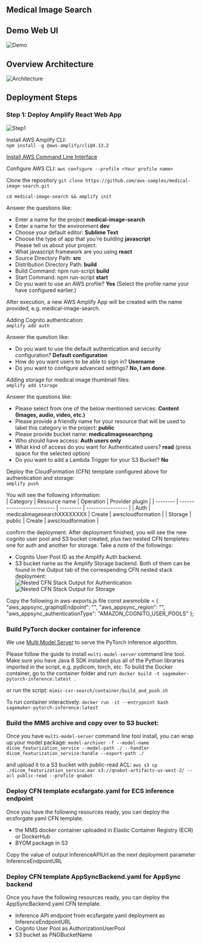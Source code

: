 ## Medical Image Search

## Demo Web UI
![Demo](Figures/demo.gif=250x)

## Overview Architecture
![Architecture](Figures/architecture.jpg=250x)


## Deployment Steps

### Step 1: Deploy Amplify React Web App
![Step1](Figures/step1.jpg=100x)

Install AWS Amplify CLI:  
`npm install -g @aws-amplify/cli@4.13.2`

[Install AWS Command Line Interface](https://docs.aws.amazon.com/cli/latest/userguide/install-cliv2.html) 

Configure AWS CLI: `aws configure --profile <Your profile name>` 

Clone the repository
`git clone https://github.com/aws-samples/medical-image-search.git`

`cd medical-image-search && amplify init`

Answer the questions like:  
- Enter a name for the project **medical-image-search**  
- Enter a name for the environment **dev**  
- Choose your default editor: **Sublime Text**  
- Choose the type of app that you're building **javascript**  
Please tell us about your project:  
- What javascript framework are you using **react**  
- Source Directory Path:  **src**  
- Distribution Directory Path: **build**  
- Build Command:  npm run-script **build**  
- Start Command: npm run-script **start**  
- Do you want to use an AWS profile? **Yes** (Select the profile name your have configured earlier.) 

After execution, a new AWS Amplify App will be created with the name provided, e.g. medical-image-search.  

Adding Cognito authentication:  
`amplify add auth`

Answer the question like:
- Do you want to use the default authentication and security configuration? **Default configuration**  
- How do you want users to be able to sign in? **Username**  
- Do you want to configure advanced settings? **No, I am done.**  


Adding storage for medical image thumbnail files:  
`amplify add storage`

Answer the questions like:
- Please select from one of the below mentioned services: **Content (Images, audio, video, etc.)**  
- Please provide a friendly name for your resource that will be used to label this category in the project: **public**  
- Please provide bucket name: **medicalimagesearchpng**  
- Who should have access: **Auth users only**  
- What kind of access do you want for Authenticated users? **read** (press space for the selected option)  
- Do you want to add a Lambda Trigger for your S3 Bucket? **No**  

Deploy the CloudFormation (CFN) template configured above for authentication and storage:  
`amplify push`


You will see the following information:  
| Category | Resource name              | Operation | Provider plugin   |
| -------- | -------------------------- | --------- | ----------------- |
| Auth     | medicalimagesearchXXXXXXXX | Create    | awscloudformation |
| Storage  | public                     | Create    | awscloudformation |
  
confirm the deployment. After deployment finished, you will see the new cognito user pool and S3 bucket created, plus two nested CFN templetes: one for auth and another for storage. 
Take a note of the followings:
- Cognito User Pool ID as the Amplify Auth backend. 
- S3 bucket name as the Amplify Storage backend. 
Both of them can be found in the Output tab of the correspending CFN nested stack deployment:  
![Nested CFN Stack Output for Authentication](Figures/CFN_output_auth.png=250x)
![Nested CFN Stack Output for Storage](Figures/CFN_output_storage.png=250x)

Copy the following in aws-exports.js file
const awsmobile = {
    "aws_appsync_graphqlEndpoint": "",
    "aws_appsync_region": "",
    "aws_appsync_authenticationType": "AMAZON_COGNITO_USER_POOLS"
};




### Build PyTorch docker container for inference
We use [Multi Model Server](https://github.com/awslabs/multi-model-server) to serve the PyTorch inference algorithm. 

Please follow the guide to install `multi-model-server` command line tool. Make sure you have Java 8 SDK installed plus all of the Python libraries imported in the script, e.g. pydicom, torch, etc.
To build the Docker container, go to the container folder and run:
`docker build -t sagemaker-pytorch-inference:latest .`

or run the script:
`mimic-cxr-search/container/build_and_push.sh `

To run container interactively:
`docker run -it --entrypoint bash sagemaker-pytorch-inference:latest`


### Build the MMS archive and copy over to S3 bucket:
Once you have `multi-model-server` command line tool install, you can wrap up your model package:
`model-archiver -f --model-name dicom_featurization_service --model-path ./ --handler dicom_featurization_service:handle --export-path ./`

and upload it to a S3 bucket with public-read ACL:
`aws s3 cp ./dicom_featurization_service.mar s3://qnabot-artifacts-us-west-2/ --acl public-read --profile qnabot`

### Deploy CFN template ecsfargate.yaml for ECS inference endpoint
Once you have the following resources ready, you can deploy the ecsforgate.yaml CFN template.
- the MMS docker container uploaded in Elastic Container Registry (ECR) or DockerHub
- BYOM package in S3

Copy the value of output InferenceAPIUrl as the next deployment parameter InferenceEndpointURL

### Deploy CFN template AppSyncBackend.yaml for AppSync backend
Once you have the following resources ready, you can deploy the AppSyncBackend.yaml CFN template.
- Inference API endpoint from ecsfargate.yaml deployment as InferenceEndpointURL
- Cognito User Pool as AuthorizationUserPool
- S3 bucket as PNGBucketName

